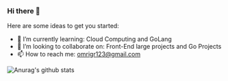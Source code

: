### Hi there 👋



Here are some ideas to get you started:

- 🌱 I’m currently learning: Cloud Computing and GoLang
- 👯 I’m looking to collaborate on: Front-End large projects and Go Projects
- 📫 How to reach me: omrigr123@gmail.com

![Anurag's github stats](https://github-readme-stats.vercel.app/api?username=OmriGM&count_private=true&show_icons=true&theme=chartreuse-dark&bg_color=2b2e47)

